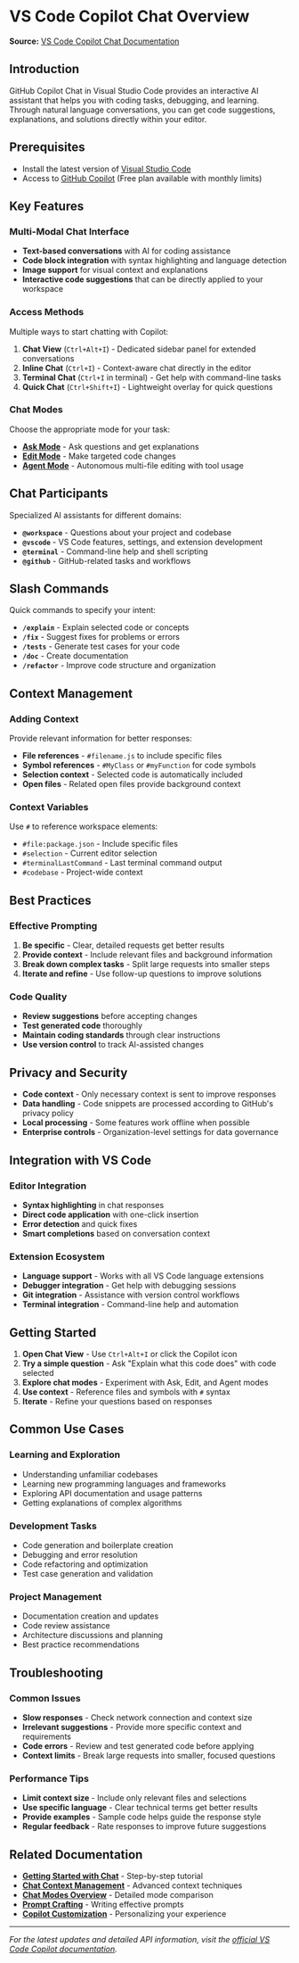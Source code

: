 # VS Code Copilot Chat Overview

**Source:** [VS Code Copilot Chat Documentation](https://code.visualstudio.com/docs/copilot/chat/copilot-chat)

## Introduction

GitHub Copilot Chat in Visual Studio Code provides an interactive AI assistant that helps you with coding tasks, debugging, and learning. Through natural language conversations, you can get code suggestions, explanations, and solutions directly within your editor.

## Prerequisites

- Install the latest version of [Visual Studio Code](https://code.visualstudio.com/download)
- Access to [GitHub Copilot](../setup.md) (Free plan available with monthly limits)

## Key Features

### Multi-Modal Chat Interface
- **Text-based conversations** with AI for coding assistance
- **Code block integration** with syntax highlighting and language detection
- **Image support** for visual context and explanations
- **Interactive code suggestions** that can be directly applied to your workspace

### Access Methods
Multiple ways to start chatting with Copilot:

1. **Chat View** (`Ctrl+Alt+I`) - Dedicated sidebar panel for extended conversations
2. **Inline Chat** (`Ctrl+I`) - Context-aware chat directly in the editor
3. **Terminal Chat** (`Ctrl+I` in terminal) - Get help with command-line tasks
4. **Quick Chat** (`Ctrl+Shift+I`) - Lightweight overlay for quick questions

### Chat Modes
Choose the appropriate mode for your task:

- **[Ask Mode](./chat-ask-mode.md)** - Ask questions and get explanations
- **[Edit Mode](./copilot-edits.md)** - Make targeted code changes
- **[Agent Mode](./chat-agent-mode.md)** - Autonomous multi-file editing with tool usage

## Chat Participants

Specialized AI assistants for different domains:

- **`@workspace`** - Questions about your project and codebase
- **`@vscode`** - VS Code features, settings, and extension development
- **`@terminal`** - Command-line help and shell scripting
- **`@github`** - GitHub-related tasks and workflows

## Slash Commands

Quick commands to specify your intent:

- **`/explain`** - Explain selected code or concepts
- **`/fix`** - Suggest fixes for problems or errors
- **`/tests`** - Generate test cases for your code
- **`/doc`** - Create documentation
- **`/refactor`** - Improve code structure and organization

## Context Management

### Adding Context
Provide relevant information for better responses:

- **File references** - `#filename.js` to include specific files
- **Symbol references** - `#MyClass` or `#myFunction` for code symbols
- **Selection context** - Selected code is automatically included
- **Open files** - Related open files provide background context

### Context Variables
Use `#` to reference workspace elements:

- `#file:package.json` - Include specific files
- `#selection` - Current editor selection
- `#terminalLastCommand` - Last terminal command output
- `#codebase` - Project-wide context

## Best Practices

### Effective Prompting
1. **Be specific** - Clear, detailed requests get better results
2. **Provide context** - Include relevant files and background information
3. **Break down complex tasks** - Split large requests into smaller steps
4. **Iterate and refine** - Use follow-up questions to improve solutions

### Code Quality
- **Review suggestions** before accepting changes
- **Test generated code** thoroughly
- **Maintain coding standards** through clear instructions
- **Use version control** to track AI-assisted changes

## Privacy and Security

- **Code context** - Only necessary context is sent to improve responses
- **Data handling** - Code snippets are processed according to GitHub's privacy policy
- **Local processing** - Some features work offline when possible
- **Enterprise controls** - Organization-level settings for data governance

## Integration with VS Code

### Editor Integration
- **Syntax highlighting** in chat responses
- **Direct code application** with one-click insertion
- **Error detection** and quick fixes
- **Smart completions** based on conversation context

### Extension Ecosystem
- **Language support** - Works with all VS Code language extensions
- **Debugger integration** - Get help with debugging sessions
- **Git integration** - Assistance with version control workflows
- **Terminal integration** - Command-line help and automation

## Getting Started

1. **Open Chat View** - Use `Ctrl+Alt+I` or click the Copilot icon
2. **Try a simple question** - Ask "Explain what this code does" with code selected
3. **Explore chat modes** - Experiment with Ask, Edit, and Agent modes
4. **Use context** - Reference files and symbols with `#` syntax
5. **Iterate** - Refine your questions based on responses

## Common Use Cases

### Learning and Exploration
- Understanding unfamiliar codebases
- Learning new programming languages and frameworks
- Exploring API documentation and usage patterns
- Getting explanations of complex algorithms

### Development Tasks
- Code generation and boilerplate creation
- Debugging and error resolution
- Code refactoring and optimization
- Test case generation and validation

### Project Management
- Documentation creation and updates
- Code review assistance
- Architecture discussions and planning
- Best practice recommendations

## Troubleshooting

### Common Issues
- **Slow responses** - Check network connection and context size
- **Irrelevant suggestions** - Provide more specific context and requirements
- **Code errors** - Review and test generated code before applying
- **Context limits** - Break large requests into smaller, focused questions

### Performance Tips
- **Limit context size** - Include only relevant files and selections
- **Use specific language** - Clear technical terms get better results
- **Provide examples** - Sample code helps guide the response style
- **Regular feedback** - Rate responses to improve future suggestions

## Related Documentation

- **[Getting Started with Chat](./getting-started-chat.md)** - Step-by-step tutorial
- **[Chat Context Management](./copilot-chat-context.md)** - Advanced context techniques
- **[Chat Modes Overview](./chat-modes.md)** - Detailed mode comparison
- **[Prompt Crafting](../guides/prompt-crafting.md)** - Writing effective prompts
- **[Copilot Customization](../copilot-customization.md)** - Personalizing your experience

---

*For the latest updates and detailed API information, visit the [official VS Code Copilot documentation](https://code.visualstudio.com/docs/copilot/chat/copilot-chat).*
